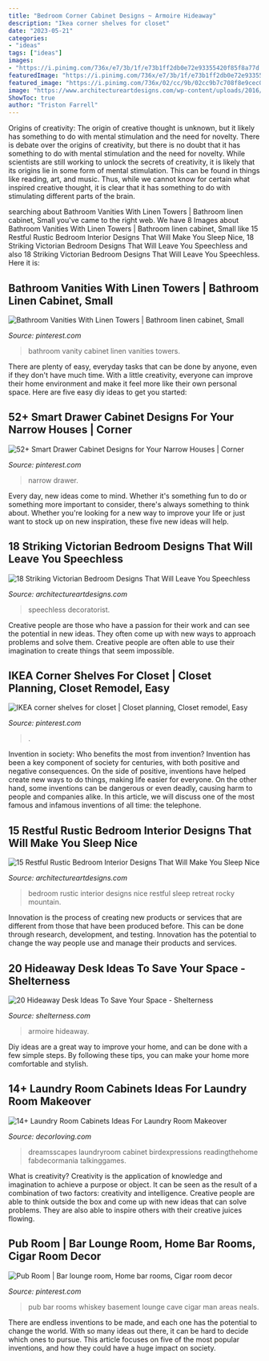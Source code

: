 ```yaml
---
title: "Bedroom Corner Cabinet Designs ~ Armoire Hideaway"
description: "Ikea corner shelves for closet"
date: "2023-05-21"
categories:
- "ideas"
tags: ["ideas"]
images:
- "https://i.pinimg.com/736x/e7/3b/1f/e73b1ff2db0e72e93355420f85f8a77d.jpg"
featuredImage: "https://i.pinimg.com/736x/e7/3b/1f/e73b1ff2db0e72e93355420f85f8a77d.jpg"
featured_image: "https://i.pinimg.com/736x/02/cc/9b/02cc9b7c708f8e9cec0d9ae651ea3490.jpg"
image: "https://www.architectureartdesigns.com/wp-content/uploads/2016/06/2-30.jpg"
ShowToc: true
author: "Triston Farrell"
---
```



Origins of creativity: The origin of creative thought is unknown, but it likely has something to do with mental stimulation and the need for novelty.
There is debate over the origins of creativity, but there is no doubt that it has something to do with mental stimulation and the need for novelty. While scientists are still working to unlock the secrets of creativity, it is likely that its origins lie in some form of mental stimulation. This can be found in things like reading, art, and music. Thus, while we cannot know for certain what inspired creative thought, it is clear that it has something to do with stimulating different parts of the brain.

	

		
searching about Bathroom Vanities With Linen Towers | Bathroom linen cabinet, Small you've came to the right web. We have 8 Images about Bathroom Vanities With Linen Towers | Bathroom linen cabinet, Small like 15 Restful Rustic Bedroom Interior Designs That Will Make You Sleep Nice, 18 Striking Victorian Bedroom Designs That Will Leave You Speechless and also 18 Striking Victorian Bedroom Designs That Will Leave You Speechless. Here it is:
		
    
## Bathroom Vanities With Linen Towers | Bathroom Linen Cabinet, Small

<img loading=lazy src="https://i.pinimg.com/736x/e7/3b/1f/e73b1ff2db0e72e93355420f85f8a77d.jpg" onerror="this.onerror=null;this.src='https://tse4.mm.bing.net/th?id=OIP.TVL-A927AdhddDGa05ZeNgHaLH&amp;pid=15.1';" alt="Bathroom Vanities With Linen Towers | Bathroom linen cabinet, Small">

_Source: pinterest.com_

>bathroom vanity cabinet linen vanities towers. 

	

There are plenty of easy, everyday tasks that can be done by anyone, even if they don't have much time. With a little creativity, everyone can improve their home environment and make it feel more like their own personal space. Here are five easy diy ideas to get you started: 

    
## 52+ Smart Drawer Cabinet Designs For Your Narrow Houses | Corner

<img loading=lazy src="https://i.pinimg.com/736x/02/cc/9b/02cc9b7c708f8e9cec0d9ae651ea3490.jpg" onerror="this.onerror=null;this.src='https://tse2.mm.bing.net/th?id=OIP.Hn7QJiK2gOHkeUh-OsPZOAHaNc&amp;pid=15.1';" alt="52+ Smart Drawer Cabinet Designs for Your Narrow Houses | Corner">

_Source: pinterest.com_

>narrow drawer. 

	

Every day, new ideas come to mind. Whether it's something fun to do or something more important to consider, there's always something to think about. Whether you're looking for a new way to improve your life or just want to stock up on new inspiration, these five new ideas will help.

    
## 18 Striking Victorian Bedroom Designs That Will Leave You Speechless

<img loading=lazy src="https://www.architectureartdesigns.com/wp-content/uploads/2016/06/2-30.jpg" onerror="this.onerror=null;this.src='https://tse2.mm.bing.net/th?id=OIP.KH8nGmfXU_EUJfH6hgXfMwHaE1&amp;pid=15.1';" alt="18 Striking Victorian Bedroom Designs That Will Leave You Speechless">

_Source: architectureartdesigns.com_

>speechless decoratorist. 

	

Creative people are those who have a passion for their work and can see the potential in new ideas. They often come up with new ways to approach problems and solve them. Creative people are often able to use their imagination to create things that seem impossible.

    
## IKEA Corner Shelves For Closet | Closet Planning, Closet Remodel, Easy

<img loading=lazy src="https://i.pinimg.com/736x/35/e2/e6/35e2e649f12197bc4b6bfc46a8c5d4ba.jpg" onerror="this.onerror=null;this.src='https://tse1.mm.bing.net/th?id=OIP.dMzFtqj782u9cshEHWAsmgHaJ3&amp;pid=15.1';" alt="IKEA corner shelves for closet | Closet planning, Closet remodel, Easy">

_Source: pinterest.com_

>. 

	

Invention in society: Who benefits the most from invention?
Invention has been a key component of society for centuries, with both positive and negative consequences. On the side of positive, inventions have helped create new ways to do things, making life easier for everyone. On the other hand, some inventions can be dangerous or even deadly, causing harm to people and companies alike. In this article, we will discuss one of the most famous and infamous inventions of all time: the telephone.

    
## 15 Restful Rustic Bedroom Interior Designs That Will Make You Sleep Nice

<img loading=lazy src="https://www.architectureartdesigns.com/wp-content/uploads/2015/01/15-Restful-Rustic-Bedroom-Interior-Designs-That-Will-Make-You-Sleep-Nice-6-630x945.jpg" onerror="this.onerror=null;this.src='https://tse4.mm.bing.net/th?id=OIP.D9UMBo8ADh51I0rcychajAHaLH&amp;pid=15.1';" alt="15 Restful Rustic Bedroom Interior Designs That Will Make You Sleep Nice">

_Source: architectureartdesigns.com_

>bedroom rustic interior designs nice restful sleep retreat rocky mountain. 

	

Innovation is the process of creating new products or services that are different from those that have been produced before. This can be done through research, development, and testing. Innovation has the potential to change the way people use and manage their products and services.

    
## 20 Hideaway Desk Ideas To Save Your Space - Shelterness

<img loading=lazy src="https://i.shelterness.com/2016/12/16-corner-armoire-hiding-a-desk.jpg" onerror="this.onerror=null;this.src='https://tse4.mm.bing.net/th?id=OIP.QtEea_HyhFX_AtjbRAKncAAAAA&amp;pid=15.1';" alt="20 Hideaway Desk Ideas To Save Your Space - Shelterness">

_Source: shelterness.com_

>armoire hideaway. 

	

Diy ideas are a great way to improve your home, and can be done with a few simple steps. By following these tips, you can make your home more comfortable and stylish.

    
## 14+ Laundry Room Cabinets Ideas For Laundry Room Makeover

<img loading=lazy src="https://decorloving.com/wp-content/uploads/2019/09/Laundry-Room-Cabinets-Ideas-11.jpg" onerror="this.onerror=null;this.src='https://tse1.mm.bing.net/th?id=OIP.xuWDBUm7YXPBvBe2uwlCsgHaLH&amp;pid=15.1';" alt="14+ Laundry Room Cabinets Ideas For Laundry Room Makeover">

_Source: decorloving.com_

>dreamsscapes laundryroom cabinet birdexpressions readingthehome fabdecormania talkinggames. 

	

What is creativity?
Creativity is the application of knowledge and imagination to achieve a purpose or object. It can be seen as the result of a combination of two factors: creativity and intelligence. Creative people are able to think outside the box and come up with new ideas that can solve problems. They are also able to inspire others with their creative juices flowing.

    
## Pub Room | Bar Lounge Room, Home Bar Rooms, Cigar Room Decor

<img loading=lazy src="https://i.pinimg.com/736x/22/6e/e5/226ee5437ebd4115ac864c70b9fcf4e4--pub-room-ideas-home-pub-ideas.jpg" onerror="this.onerror=null;this.src='https://tse2.mm.bing.net/th?id=OIP.f8atEBnqpTxXFVqu3LjAlQHaJ7&amp;pid=15.1';" alt="Pub Room | Bar lounge room, Home bar rooms, Cigar room decor">

_Source: pinterest.com_

>pub bar rooms whiskey basement lounge cave cigar man areas neals. 

	

There are endless inventions to be made, and each one has the potential to change the world. With so many ideas out there, it can be hard to decide which ones to pursue. This article focuses on five of the most popular inventions, and how they could have a huge impact on society.

